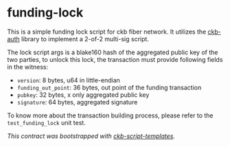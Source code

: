 # funding-lock

This is a simple funding lock script for ckb fiber network. It utilizes the [ckb-auth] library to implement a 2-of-2 multi-sig script.

The lock script args is a blake160 hash of the aggregated public key of the two parties, to unlock this lock, the transaction must provide following fields in the witness:

- `version`: 8 bytes, u64 in little-endian
- `funding_out_point`: 36 bytes, out point of the funding transaction
- `pubkey`: 32 bytes, x only aggregated public key
- `signature`: 64 bytes, aggregated signature

To know more about the transaction building process, please refer to the `test_funding_lock` unit test.

*This contract was bootstrapped with [ckb-script-templates].*

[ckb-auth]: https://github.com/nervosnetwork/ckb-auth
[ckb-script-templates]: https://github.com/cryptape/ckb-script-templates

